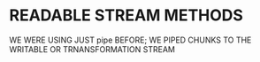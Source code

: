 # READABLE STREAM METHODS

WE WERE USING JUST pipe BEFORE; WE PIPED CHUNKS TO THE WRITABLE OR TRNANSFORMATION STREAM